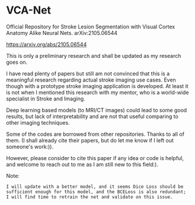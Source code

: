 # VCA-Net
Official Repository for Stroke Lesion Segmentation with Visual Cortex Anatomy Alike Neural Nets. arXiv:2105.06544

https://arxiv.org/abs/2105.06544

This is only a preliminary research and shall be updated as my research goes on.

I have read plenty of papers but still am not convinced that this is a meaningful research regarding actual stroke imaging use cases. 
Even though with a prototype stroke imaging application is developed. 
At least it is not when I mentioned this research with my mentor, who is a world-wide specialist in Stroke and Imaging.

Deep learning based models (to MRI/CT images) could lead to some good results, but lack of interpretability and are not that useful comparing to other imaging techniques.


Some of the codes are borrowed from other repositories. Thanks to all of them. (I shall already cite their papers, but do let me know if I left out someone's work:)).


However, please consider to cite this paper if any idea or code is helpful, and welcome to reach out to me as I am still new to this field:).


Note:
    
    I will update with a better model, and it seems Dice Loss should be sufficient enough for this model, and the BCELoss is also redundant; 
    I will find time to retrain the net and validate on this issue.
